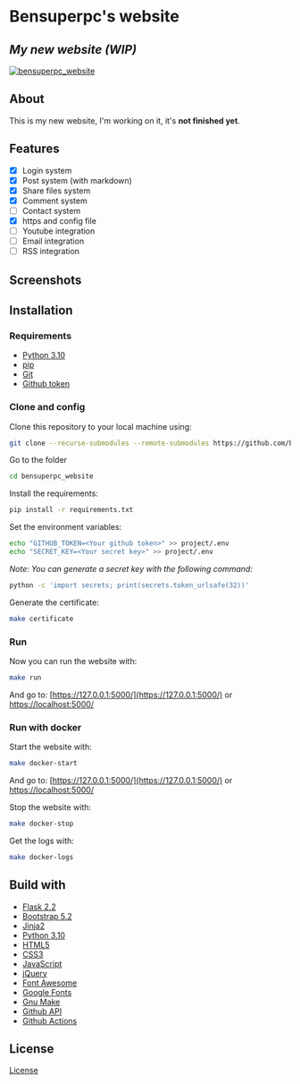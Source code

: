 # Bensuperpc's website

## _My new website (WIP)_

[![bensuperpc_website](https://github.com/bensuperpc/bensuperpc_website/actions/workflows/base.yml/badge.svg)](https://github.com/bensuperpc/bensuperpc_website/actions/workflows/base.yml)

## About

This is my new website, I'm working on it, it's **not finished yet**.

## Features

- [x] Login system
- [x] Post system (with markdown)
- [x] Share files system
- [x] Comment system
- [ ] Contact system
- [x] https and config file
- [ ] Youtube integration
- [ ] Email integration
- [ ] RSS integration

## Screenshots

## Installation

### Requirements

- [Python 3.10](https://www.python.org/)
- [pip](https://pypi.org/project/pip/)
- [Git](https://git-scm.com/)
- [Github token](https://docs.github.com/en/github/authenticating-to-github/keeping-your-account-and-data-secure/creating-a-personal-access-token)

### Clone and config

Clone this repository to your local machine using:

```sh
git clone --recurse-submodules --remote-submodules https://github.com/bensuperpc/bensuperpc_website.git
```

Go to the folder

```sh
cd bensuperpc_website
```

Install the requirements:

```sh
pip install -r requirements.txt
```

Set the environment variables:

```sh
echo "GITHUB_TOKEN=<Your github token>" >> project/.env
echo "SECRET_KEY=<Your secret key>" >> project/.env
```

_Note: You can generate a secret key with the following command:_

```sh
python -c 'import secrets; print(secrets.token_urlsafe(32))'
```

Generate the certificate:

```sh
make certificate
```

### Run

Now you can run the website with:

```sh
make run
```

And go to: [https://127.0.0.1:5000/](https://127.0.0.1:5000/) or [https://localhost:5000/](https://localhost:5000/)

### Run with docker

Start the website with:

```sh
make docker-start
```

And go to: [https://127.0.0.1:5000/](https://127.0.0.1:5000/) or [https://localhost:5000/](https://localhost:5000/)

Stop the website with:

```sh
make docker-stop
```

Get the logs with:

```sh
make docker-logs
```

## Build with

- [Flask 2.2](https://flask.palletsprojects.com/en/2.2.x/)
- [Bootstrap 5.2](https://getbootstrap.com/)
- [Jinja2](https://jinja.palletsprojects.com/en/3.0.x/)
- [Python 3.10](https://www.python.org/)
- [HTML5](https://html.spec.whatwg.org/multipage/)
- [CSS3](https://www.w3.org/Style/CSS/Overview.en.html)
- [JavaScript](https://www.javascript.com/)
- [jQuery](https://jquery.com/)
- [Font Awesome](https://fontawesome.com/)
- [Google Fonts](https://fonts.google.com/)
- [Gnu Make](https://www.gnu.org/software/make/)
- [Github API](https://docs.github.com/en/rest)
- [Github Actions](https://docs.github.com/en/actions)


## License

[License](License)

